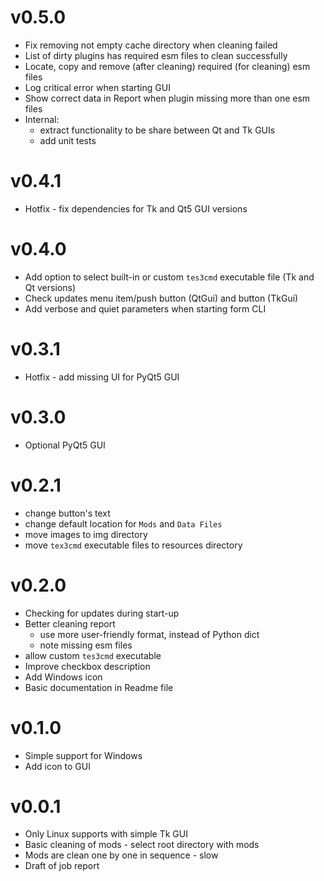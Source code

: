 # v0.5.0
* Fix removing not empty cache directory when cleaning failed
* List of dirty plugins has required esm files to clean successfully
* Locate, copy and remove (after cleaning) required (for cleaning) esm files
* Log critical error when starting GUI
* Show correct data in Report when plugin missing more than one esm files
* Internal:
  * extract functionality to be share between Qt and Tk GUIs
  * add unit tests

# v0.4.1
* Hotfix - fix dependencies for Tk and Qt5 GUI versions

# v0.4.0
* Add option to select built-in or custom `tes3cmd` executable file (Tk and Qt versions)
* Check updates menu item/push button (QtGui) and button (TkGui)
* Add verbose and quiet parameters when starting form CLI

# v0.3.1
* Hotfix - add missing UI for PyQt5 GUI

# v0.3.0
* Optional PyQt5 GUI

# v0.2.1
* change button's text
* change default location for `Mods` and `Data Files`
* move images to img directory
* move `tex3cmd` executable files to resources directory

# v0.2.0
* Checking for updates during start-up
* Better cleaning report
  * use more user-friendly format, instead of Python dict
  * note missing esm files
* allow custom `tes3cmd` executable
* Improve checkbox description
* Add Windows icon
* Basic documentation in Readme file

# v0.1.0
* Simple support for Windows
* Add icon to GUI

# v0.0.1
* Only Linux supports with simple Tk GUI
* Basic cleaning of mods - select root directory with mods
* Mods are clean one by one in sequence - slow
* Draft of job report

